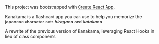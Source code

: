 This project was bootstrapped with [Create React App](https://github.com/facebook/create-react-app).

Kanakama is a flashcard app you can use to help you memorize the japanese character sets _hiragana_ and _katakana_

A rewrite of the previous version of Kanakama, leveraging React Hooks in lieu of class components

